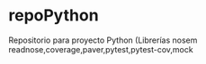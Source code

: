 # repoPython
Repositorio para proyecto Python (Librerías nosem readnose,coverage,paver,pytest,pytest-cov,mock
